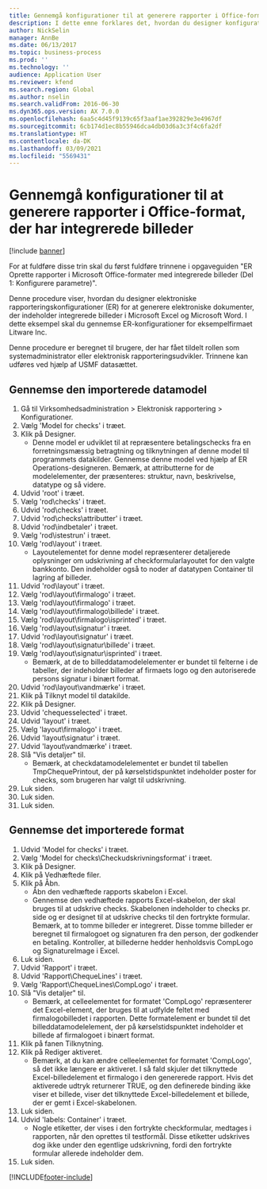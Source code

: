 ```yaml
---
title: Gennemgå konfigurationer til at generere rapporter i Office-format, der har integrerede billeder
description: I dette emne forklares det, hvordan du designer konfigurationer af rapportering for at generere elektroniske dokumenter med integrerede billeder. (Del 1 – Konfigurere parametre).
author: NickSelin
manager: AnnBe
ms.date: 06/13/2017
ms.topic: business-process
ms.prod: ''
ms.technology: ''
audience: Application User
ms.reviewer: kfend
ms.search.region: Global
ms.author: nselin
ms.search.validFrom: 2016-06-30
ms.dyn365.ops.version: AX 7.0.0
ms.openlocfilehash: 6aa5c4d45f9139c65f3aaf1ae392829e3e4967df
ms.sourcegitcommit: 6cb174d1ec8b55946dca4db03d6a3c3f4c6fa2df
ms.translationtype: HT
ms.contentlocale: da-DK
ms.lasthandoff: 03/09/2021
ms.locfileid: "5569431"
---
```

# <a name="review-configurations-to-generate-reports-in-office-format-that-have-embedded-images"></a>Gennemgå konfigurationer til at generere rapporter i Office-format, der har integrerede billeder

[!include [banner](../../includes/banner.md)]

For at fuldføre disse trin skal du først fuldføre trinnene i opgaveguiden "ER Oprette rapporter i Microsoft Office-formater med integrerede billeder (Del 1: Konfigurere parametre)".

Denne procedure viser, hvordan du designer elektroniske rapporteringskonfigurationer (ER) for at generere elektroniske dokumenter, der indeholder integrerede billeder i Microsoft Excel og Microsoft Word. I dette eksempel skal du gennemse ER-konfigurationer for eksempelfirmaet Litware Inc. 

Denne procedure er beregnet til brugere, der har fået tildelt rollen som systemadministrator eller elektronisk rapporteringsudvikler. Trinnene kan udføres ved hjælp af USMF datasættet.


## <a name="review-the-imported-data-model"></a>Gennemse den importerede datamodel
1. Gå til Virksomhedsadministration > Elektronisk rapportering > Konfigurationer.
2. Vælg 'Model for checks' i træet.
3. Klik på Designer.
    * Denne model er udviklet til at repræsentere betalingschecks fra en forretningsmæssig betragtning og tilknytningen af denne model til programmets datakilder. Gennemse denne model ved hjælp af ER Operations-designeren. Bemærk, at attributterne for de modelelementer, der præsenteres: struktur, navn, beskrivelse, datatype og så videre.   
4. Udvid 'root' i træet.
5. Vælg 'rod\checks' i træet.
6. Udvid 'rod\checks' i træet.
7. Udvid 'rod\checks\attributter' i træet.
8. Udvid 'rod\indbetaler' i træet.
9. Vælg 'rod\istestrun' i træet.
10. Vælg 'rod\layout' i træet.
    * Layoutelementet for denne model repræsenterer detaljerede oplysninger om udskrivning af checkformularlayoutet for den valgte bankkonto. Den indeholder også to noder af datatypen Container til lagring af billeder.   
11. Udvid 'rod\layout' i træet.
12. Vælg 'rod\layout\firmalogo' i træet.
13. Vælg 'rod\layout\firmalogo' i træet.
14. Vælg 'rod\layout\firmalogo\billede' i træet.
15. Vælg 'rod\layout\firmalogo\isprinted' i træet.
16. Vælg 'rod\layout\signatur' i træet.
17. Udvid 'rod\layout\signatur' i træet.
18. Vælg 'rod\layout\signatur\billede' i træet.
19. Vælg 'rod\layout\signatur\isprinted' i træet.
    * Bemærk, at de to billeddatamodelelementer er bundet til felterne i de tabeller, der indeholder billeder af firmaets logo og den autoriserede persons signatur i binært format.  
20. Udvid 'rod\layout\vandmærke' i træet.
21. Klik på Tilknyt model til datakilde.
22. Klik på Designer.
23. Udvid 'chequesselected' i træet.
24. Udvid 'layout' i træet.
25. Vælg 'layout\firmalogo' i træet.
26. Udvid 'layout\signatur' i træet.
27. Udvid 'layout\vandmærke' i træet.
28. Slå "Vis detaljer" til.
    * Bemærk, at checkdatamodelelementet er bundet til tabellen TmpChequePrintout, der på kørselstidspunktet indeholder poster for checks, som brugeren har valgt til udskrivning.   
29. Luk siden.
30. Luk siden.
31. Luk siden.

## <a name="review-the-imported-format"></a>Gennemse det importerede format
1. Udvid 'Model for checks' i træet.
2. Vælg 'Model for checks\Checkudskrivningsformat' i træet.
3. Klik på Designer.
4. Klik på Vedhæftede filer.
5. Klik på Åbn.
    * Åbn den vedhæftede rapports skabelon i Excel.  
    * Gennemse den vedhæftede rapports Excel-skabelon, der skal bruges til at udskrive checks. Skabelonen indeholder to checks pr. side og er designet til at udskrive checks til den fortrykte formular. Bemærk, at to tomme billeder er integreret. Disse tomme billeder er beregnet til firmalogoet og signaturen fra den person, der godkender en betaling. Kontroller, at billederne hedder henholdsvis CompLogo og SignatureImage i Excel.   
6. Luk siden.
7. Udvid 'Rapport' i træet.
8. Udvid 'Rapport\ChequeLines' i træet.
9. Vælg 'Rapport\ChequeLines\CompLogo' i træet.
10. Slå "Vis detaljer" til.
    * Bemærk, at celleelementet for formatet 'CompLogo' repræsenterer det Excel-element, der bruges til at udfylde feltet med firmalogobilledet i rapporten. Dette formatelement er bundet til det billeddatamodelelement, der på kørselstidspunktet indeholder et billede af firmalogoet i binært format.   
11. Klik på fanen Tilknytning.
12. Klik på Rediger aktiveret.
    * Bemærk, at du kan ændre celleelementet for formatet 'CompLogo', så det ikke længere er aktiveret. I så fald skjuler det tilknyttede Excel-billedelement et firmalogo i den genererede rapport. Hvis det aktiverede udtryk returnerer TRUE, og den definerede binding ikke viser et billede, viser det tilknyttede Excel-billedelement et billede, der er gemt i Excel-skabelonen.   
13. Luk siden.
14. Udvid 'labels: Container' i træet.
    * Nogle etiketter, der vises i den fortrykte checkformular, medtages i rapporten, når den oprettes til testformål. Disse etiketter udskrives dog ikke under den egentlige udskrivning, fordi den fortrykte formular allerede indeholder dem.  
15. Luk siden.



[!INCLUDE[footer-include](../../../../includes/footer-banner.md)]